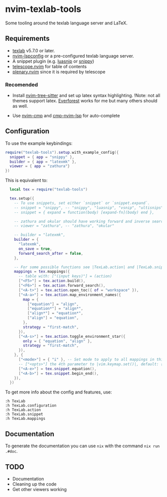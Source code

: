 # nvim-texlab-tools

Some tooling around the texlab language server and LaTeX.

## Requirements

* [texlab](https://github.com/latex-lsp/texlab) v5.7.0 or later.
* [nvim-lspconfig](https://github.com/neovim/nvim-lspconfig) or a pre-configured texlab language server.
* A snippet plugin (e.g. [luasnip](https://github.com/L3MON4D3/LuaSnip) or [snippy](https://github.com/dcampos/nvim-snippy))
* [telescope.nvim](https://github.com/nvim-telescope/telescope.nvim) for table of contents
* [plenary.nvim](https://github.com/nvim-lua/plenary.nvim) since it is required by telescope

### Recomended

* Install [nvim-tree-sitter](https://github.com/nvim-treesitter/nvim-treesitter) and set up latex syntax highlighting. !Note: not all themes support latex. [Everforest](https://github.com/sainnhe/everforest) works for me but many others should as well.

* Use [nvim-cmp](https://github.com/hrsh7th/nvim-cmp) and [cmp-nvim-lsp](https://github.com/hrsh7th/cmp-nvim-lsp) for auto-complete
## Configuration

To use the example keybindings:
```lua
require("texlab-tools").setup.with_example_config({
  snippet = { app = "snippy" },
  builder = { app = "latexmk" },
  viewer = { app = "zathura"}
})
```
This is equivalent to:
```lua
  local tex = require("texlab-tools")

  tex.setup({
    -- To use snippets, set either `snippet` or `snippet.expand`.
    -- snippet = "snippy", -- "snippy", "luasnip", "vsnip", "ultisnips"
    -- snippet = { expand = function(body) [expand-fn](body) end },

    -- zathura and okular should have working forward and inverse search out of the box!
    -- viewer = "zathura", -- "zathura", "okular"

    -- builder = "latexmk",
    builder = {
      "latexmk",
      on_save = true,
      forward_search_after = false,
    },

    -- For some possible functions see |TexLab.action| and |TexLab.snippet|.
    mappings = tex.mappings({
      -- table with: ["(input keys)"] = (action)
      ["<F5>"] = tex.action.build(),
      ["<F6>"] = tex.action.forward_search(),
      ["<A-t>"] = tex.action.open_toc({ of = "workspace" }),
      ["<A-a>"] = tex.action.map_environment_names({
        map = {
          ["equation"] = "align",
          ["equation*"] = "align*",
          ["align*"] = "equation*",
          ["align"] = "equation",
        },
        strategy = "first-match",
      }),
      ["<A-s>"] = tex.action.toggle_environment_star({
        only = { "equation", "align" },
        strategy = "first-match",
      }),
    }, {
      ["<mode>"] = { "i" }, -- Set mode to apply to all mappings in this table.
      -- ["<opts>"] the 4th parameter to |vim.keymap.set()|, default: {}
      ["<A-e>"] = tex.snippet.equation(),
      ["<A-b>"] = tex.snippet.begin_end(),
    }),
  })
```

To get more info about the config and features, use:
```
:h TexLab
:h TexLab.configuration
:h TexLab.action
:h TexLab.snippet
:h TexLab.mappings
```

## Documentation

To generate the documentation you can use `nix` with the command `nix run .#doc`.

## TODO

* Documentation
* Cleaning up the code
* Get other viewers working
